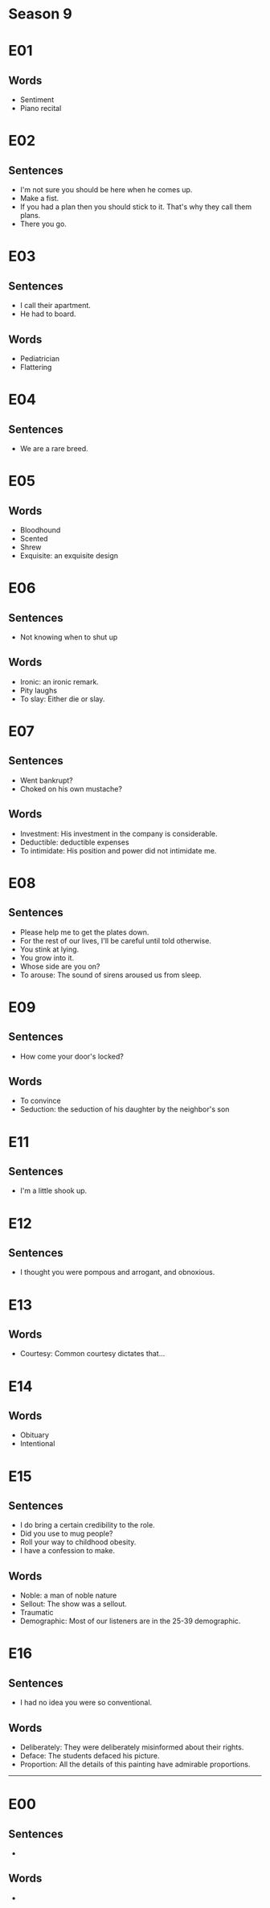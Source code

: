 # Season 9

# E01

## Words

- Sentiment
- Piano recital

# E02

## Sentences

- I'm not sure you should be here when he comes up.
- Make a fist.
- If you had a plan then you should stick to it. That's why they call them plans.
- There you go.

# E03

## Sentences

- I call their apartment.
- He had to board.

## Words

- Pediatrician
- Flattering

# E04

## Sentences

- We are a rare breed.

# E05

## Words

- Bloodhound
- Scented
- Shrew
- Exquisite: an exquisite design

# E06

## Sentences

- Not knowing when to shut up

## Words

- Ironic: an ironic remark.
- Pity laughs
- To slay: Either die or slay.

# E07

## Sentences

- Went bankrupt?
- Choked on his own mustache?

## Words

- Investment: His investment in the company is considerable.
- Deductible: deductible expenses
- To intimidate: His position and power did not intimidate me.

# E08

## Sentences

- Please help me to get the plates down.
- For the rest of our lives, I'll be careful until told otherwise.
- You stink at lying.
- You grow into it.
- Whose side are you on?
- To arouse: The sound of sirens aroused us from sleep.

# E09

## Sentences

- How come your door's locked?

## Words

- To convince
- Seduction: the seduction of his daughter by the neighbor's son

# E11

## Sentences

- I'm a little shook up.

# E12

## Sentences

- I thought you were pompous and arrogant, and obnoxious.

# E13

## Words

- Courtesy: Common courtesy dictates that...

# E14

## Words

- Obituary
- Intentional

# E15

## Sentences

- I do bring a certain credibility to the role.
- Did you use to mug people?
- Roll your way to childhood obesity.
- I have a confession to make.

## Words

- Noble: a man of noble nature
- Sellout: The show was a sellout.
- Traumatic
- Demographic: Most of our listeners are in the 25-39 demographic.

# E16

## Sentences

- I had no idea you were so conventional.

## Words

- Deliberately: They were deliberately misinformed about their rights.
- Deface: The students defaced his picture.
- Proportion: All the details of this painting have admirable proportions.

---

# E00

## Sentences

- 

## Words

-